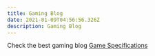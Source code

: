 ```yaml
---
title: Gaming Blog
date: 2021-01-09T04:56:56.326Z
description: Gaming Blog
---
```

Check the best gaming blog [Game Specifications](https://www.gamespecifications.com/)